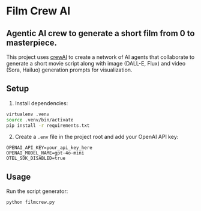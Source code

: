 # Film Crew AI

## Agentic AI crew to generate a short film from 0 to masterpiece.

This project uses [crewAI](https://crew.ai/) to create a network of AI agents that collaborate to generate a short movie script along with image (DALL-E, Flux) and video (Sora, Hailuo) generation prompts for visualization.

## Setup

1. Install dependencies:
```bash
virtualenv .venv
source .venv/bin/activate
pip install -r requirements.txt
```

2. Create a `.env` file in the project root and add your OpenAI API key:
```
OPENAI_API_KEY=your_api_key_here
OPENAI_MODEL_NAME=gpt-4o-mini
OTEL_SDK_DISABLED=true
```

## Usage

Run the script generator:
```bash
python filmcrew.py
```
